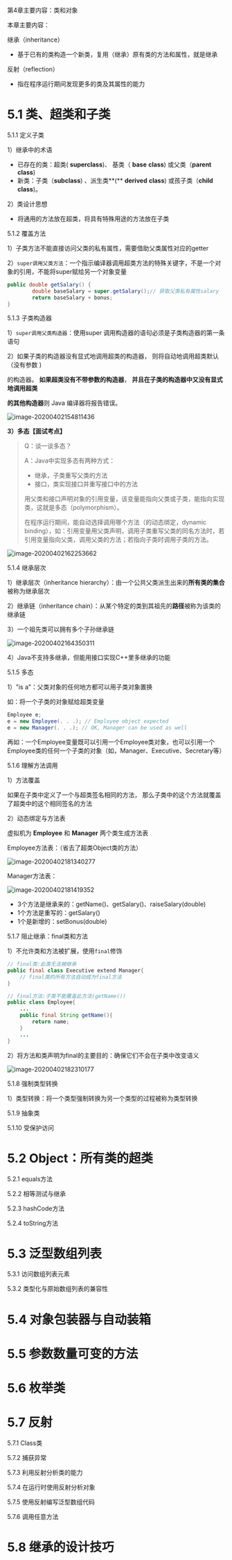 第4章主要内容：类和对象

本章主要内容：

继承（inheritance）

- 基于已有的类构造一个新类，复用（继承）原有类的方法和属性，就是继承

反射（reflection）

- 指在程序运行期间发现更多的类及其属性的能力

# 5.1 类、超类和子类

5.1.1 定义子类

1）继承中的术语

- 已存在的类：超类( **superclass**)、 基类（ **base** **class**) 或父类（**parent** **class**)
- 新类：子类（**subclass**) 、派生类**(** **derived** **class**) 或孩子类（**child** **class**)。

2）类设计思想

- 将通用的方法放在超类，将具有特殊用途的方法放在子类

5.1.2 覆盖方法

1）子类方法不能直接访问父类的私有属性，需要借助父类属性对应的getter

2）`super调用父类方法`：一个指示编译器调用超类方法的特殊关键字，不是一个对象的引用，不能将super赋给另一个对象变量

```java
public double getSalary() {
		double baseSalary = super.getSalary();// 获取父类私有属性salary
		return baseSalary + bonus;
}
```

5.1.3 子类构造器

1）`super调用父类构造器`：使用super 调用构造器的语句必须是子类构造器的第一条语句

2）如果子类的构造器没有显式地调用超类的构造器， 则将自动地调用超类默认（没有参数 )

的构造器。 **如果超类没有不带参数的构造器**， **并且在子类的构造器中又没有显式地调用超类**

**的其他构造器**则 Java 编译器将报告错误。

![image-20200402154811436](第5章：继承.assets/image-20200402154811436.png)

**3）多态【面试考点】**

> Q：谈一谈多态？
>
> A：Java中实现多态有两种方式：
>
> - 继承，子类重写父类的方法
> - 接口，类实现接口并重写接口中的方法
>
> 用父类和接口声明对象的引用变量，该变量能指向父类或子类，能指向实现类，这就是多态（polymorphism）。
>
> 在程序运行期间，能自动选择调用哪个方法（的动态绑定，dynamic binding），如：引用变量用父类声明，调用子类重写父类的同名方法时，若引用变量指向父类，调用父类的方法；若指向子类时调用子类的方法。

![image-20200402162253662](第5章：继承.assets/image-20200402162253662.png)

5.1.4 继承层次

1）继承层次（inheritance hierarchy）：由一个公共父类派生出来的**所有类的集合**被称为继承层次

2）继承链（inheritance chain）：从某个特定的类到其祖先的**路径**被称为该类的继承链

3）一个祖先类可以拥有多个子孙继承链

![image-20200402164350311](第5章：继承.assets/image-20200402164350311.png)

4）Java不支持多继承，但能用接口实现C++里多继承的功能

5.1.5 多态

1）"is a"：父类对象的任何地方都可以用子类对象置换

如：将一个子类的对象赋给超类变量

```java
Employee e; 
e = new Employee(. . .); // Employee object expected
e = new Manager(. . .); // OK, Manager can be used as well
```

再如：一个Employee变量既可以引用一个Employee类对象，也可以引用一个Employee类的任何一个子类的对象（如，Manager、Executive、Secretary等）

5.1.6 理解方法调用

1）方法覆盖

如果在子类中定义了一个与超类签名相同的方法， 那么子类中的这个方法就覆盖了超类中的这个相同签名的方法

2）动态绑定与方法表

虚拟机为 **Employee** 和 **Manager** 两个类生成方法表

Employee方法表：（省去了超类Object类的方法）

![image-20200402181340277](第5章：继承.assets/image-20200402181340277.png)

Manager方法表：

![image-20200402181419352](第5章：继承.assets/image-20200402181419352.png)

- 3个方法是继承来的：getName()、getSalary()、raiseSalary(double)
- 1个方法是重写的：getSalary()
- 1个是新增的：setBonus(double)

5.1.7 阻止继承：final类和方法

1）不允许类和方法被扩展，使用`final`修饰

```java
// final类:此类无法被继承
public final class Executive extend Manager{ 
    // final类的所有方法自动成为final方法
}

// final方法:子类不能覆盖此方法(getName())
public class Employee{
    ...
    public final String getName(){
        return name;
    }
    ...
}
```

2）将方法和类声明为final的主要目的：确保它们不会在子类中改变语义

![image-20200402182310177](第5章：继承.assets/image-20200402182310177.png)

5.1.8 强制类型转换

1）类型转换：将一个类型强制转换为另一个类型的过程被称为类型转换



5.1.9 抽象类

5.1.10 受保护访问

# 5.2 Object：所有类的超类

5.2.1 equals方法

5.2.2 相等测试与继承

5.2.3 hashCode方法

5.2.4 toString方法

# 5.3 泛型数组列表

5.3.1 访问数组列表元素

5.3.2 类型化与原始数组列表的兼容性

# 5.4 对象包装器与自动装箱



# 5.5 参数数量可变的方法



# 5.6 枚举类



# 5.7 反射

5.7.1 Class类

5.7.2 捕获异常

5.7.3 利用反射分析类的能力

5.7.4 在运行时使用反射分析对象

5.7.5 使用反射编写泛型数组代码

5.7.6 调用任意方法

# 5.8 继承的设计技巧

